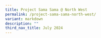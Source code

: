```yaml
---
title: Project Sama Sama @ North West
permalink: /project-sama-sama-north-west/
variant: markdown
description: ""
third_nav_title: July 2024
---
```

